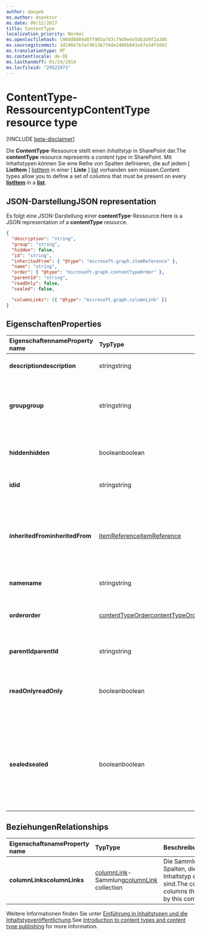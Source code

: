 ```yaml
---
author: daspek
ms.author: dspektor
ms.date: 09/12/2017
title: ContentType
localization_priority: Normal
ms.openlocfilehash: c90dd8889d07f903a7d3c79d9e4e5db3b9f2a30b
ms.sourcegitcommit: 3d24047b3af46136734de2486b041e67a34f3d83
ms.translationtype: MT
ms.contentlocale: de-DE
ms.lasthandoff: 01/24/2019
ms.locfileid: "29522973"
---
```

# <a name="contenttype-resource-type"></a><span data-ttu-id="c041c-102">ContentType-Ressourcentyp</span><span class="sxs-lookup"><span data-stu-id="c041c-102">ContentType resource type</span></span>

[!INCLUDE [beta-disclaimer](../../includes/beta-disclaimer.md)]

<span data-ttu-id="c041c-103">Die **ContentType**-Ressource stellt einen _Inhaltstyp_ in SharePoint dar.</span><span class="sxs-lookup"><span data-stu-id="c041c-103">The **contentType** resource represents a _content type_ in SharePoint.</span></span>
<span data-ttu-id="c041c-104">Mit Inhaltstypen können Sie eine Reihe von Spalten definieren, die auf jedem [ **ListItem** ] [ listItem] in einer [ **Liste** ] [list] vorhanden sein müssen.</span><span class="sxs-lookup"><span data-stu-id="c041c-104">Content types allow you to define a set of columns that must be present on every [**listItem**][listItem] in a [**list**][list].</span></span>

[list]: list.md
[listItem]: listitem.md

## <a name="json-representation"></a><span data-ttu-id="c041c-105">JSON-Darstellung</span><span class="sxs-lookup"><span data-stu-id="c041c-105">JSON representation</span></span>

<span data-ttu-id="c041c-106">Es folgt eine JSON-Darstellung einer **contentType**-Ressource.</span><span class="sxs-lookup"><span data-stu-id="c041c-106">Here is a JSON representation of a **contentType** resource.</span></span>
<!-- { "blockType": "resource", "@odata.type": "microsoft.graph.contentType" } -->

```json
{
  "description": "string",
  "group": "string",
  "hidden": false,
  "id": "string",
  "inheritedFrom": { "@type": "microsoft.graph.itemReference" },
  "name": "string",
  "order": { "@type": "microsoft.graph.contentTypeOrder" },
  "parentId": "string",
  "readOnly": false,
  "sealed": false,

  "columnLinks": [{ "@type": "microsoft.graph.columnLink" }]
}
```

## <a name="properties"></a><span data-ttu-id="c041c-107">Eigenschaften</span><span class="sxs-lookup"><span data-stu-id="c041c-107">Properties</span></span>

| <span data-ttu-id="c041c-108">Eigenschaftenname</span><span class="sxs-lookup"><span data-stu-id="c041c-108">Property name</span></span>     | <span data-ttu-id="c041c-109">Typ</span><span class="sxs-lookup"><span data-stu-id="c041c-109">Type</span></span>                 | <span data-ttu-id="c041c-110">Beschreibung</span><span class="sxs-lookup"><span data-stu-id="c041c-110">Description</span></span>
|:------------------|:---------------------|:----------------------------------
| <span data-ttu-id="c041c-111">**description**</span><span class="sxs-lookup"><span data-stu-id="c041c-111">**description**</span></span>   | <span data-ttu-id="c041c-112">string</span><span class="sxs-lookup"><span data-stu-id="c041c-112">string</span></span>               | <span data-ttu-id="c041c-113">Der beschreibende Text für das Element.</span><span class="sxs-lookup"><span data-stu-id="c041c-113">The descriptive text for the item.</span></span>
| <span data-ttu-id="c041c-114">**group**</span><span class="sxs-lookup"><span data-stu-id="c041c-114">**group**</span></span>         | <span data-ttu-id="c041c-115">string</span><span class="sxs-lookup"><span data-stu-id="c041c-115">string</span></span>               | <span data-ttu-id="c041c-116">Der Name der Gruppe, der dieser Inhaltstyp angehört.</span><span class="sxs-lookup"><span data-stu-id="c041c-116">The name of the group this content type belongs to.</span></span> <span data-ttu-id="c041c-117">Dadurch können dazugehörige Inhaltstypen einfacher organisiert werden.</span><span class="sxs-lookup"><span data-stu-id="c041c-117">Helps organize related content types.</span></span>
| <span data-ttu-id="c041c-118">**hidden**</span><span class="sxs-lookup"><span data-stu-id="c041c-118">**hidden**</span></span>        | <span data-ttu-id="c041c-119">boolean</span><span class="sxs-lookup"><span data-stu-id="c041c-119">boolean</span></span>              | <span data-ttu-id="c041c-120">Gibt an, ob der Inhaltstyp im Menü 'Neu' der Liste ausgeblendet ist.</span><span class="sxs-lookup"><span data-stu-id="c041c-120">Indicates whether the content type is hidden in the list's 'New' menu.</span></span>
| <span data-ttu-id="c041c-121">**id**</span><span class="sxs-lookup"><span data-stu-id="c041c-121">**id**</span></span>            | <span data-ttu-id="c041c-122">string</span><span class="sxs-lookup"><span data-stu-id="c041c-122">string</span></span>               | <span data-ttu-id="c041c-123">Der eindeutige Bezeichner des Inhaltstyps.</span><span class="sxs-lookup"><span data-stu-id="c041c-123">The unique identifier of the content type.</span></span>
| <span data-ttu-id="c041c-124">**inheritedFrom**</span><span class="sxs-lookup"><span data-stu-id="c041c-124">**inheritedFrom**</span></span> | <span data-ttu-id="c041c-125">[itemReference][]</span><span class="sxs-lookup"><span data-stu-id="c041c-125">[itemReference][]</span></span>    | <span data-ttu-id="c041c-126">Wenn dieses Inhaltstyps aus einem anderen Bereich (z. B. eine Website) übernommen wurde, wird ein Verweis auf das Element angezeigt, in dem der Inhaltstyp definiert ist.</span><span class="sxs-lookup"><span data-stu-id="c041c-126">If this content type is inherited from another scope (like a site), provides a reference to the item where the content type is defined.</span></span>
| <span data-ttu-id="c041c-127">**name**</span><span class="sxs-lookup"><span data-stu-id="c041c-127">**name**</span></span>          | <span data-ttu-id="c041c-128">string</span><span class="sxs-lookup"><span data-stu-id="c041c-128">string</span></span>               | <span data-ttu-id="c041c-129">Der Name des Inhaltstyps.</span><span class="sxs-lookup"><span data-stu-id="c041c-129">The name of the content type.</span></span>
| <span data-ttu-id="c041c-130">**order**</span><span class="sxs-lookup"><span data-stu-id="c041c-130">**order**</span></span>         | <span data-ttu-id="c041c-131">[contentTypeOrder][]</span><span class="sxs-lookup"><span data-stu-id="c041c-131">[contentTypeOrder][]</span></span> | <span data-ttu-id="c041c-132">Gibt die Reihenfolge, in welcher der Inhaltstyp in der Auswahl-Benutzeroberfläche angezeigt wird.</span><span class="sxs-lookup"><span data-stu-id="c041c-132">Specifies the order in which the content type appears in the selection UI.</span></span>
| <span data-ttu-id="c041c-133">**parentId**</span><span class="sxs-lookup"><span data-stu-id="c041c-133">**parentId**</span></span>      | <span data-ttu-id="c041c-134">string</span><span class="sxs-lookup"><span data-stu-id="c041c-134">string</span></span>               | <span data-ttu-id="c041c-135">Der eindeutige Bezeichner des Inhaltstyps.</span><span class="sxs-lookup"><span data-stu-id="c041c-135">The unique identifier of the content type.</span></span>
| <span data-ttu-id="c041c-136">**readOnly**</span><span class="sxs-lookup"><span data-stu-id="c041c-136">**readOnly**</span></span>      | <span data-ttu-id="c041c-137">boolean</span><span class="sxs-lookup"><span data-stu-id="c041c-137">boolean</span></span>              | <span data-ttu-id="c041c-138">`true` gibt an, dass der Inhaltstyp erst geändert werden kann, nachdem der Wert auf `false` festgelegt wurde.</span><span class="sxs-lookup"><span data-stu-id="c041c-138">If `true`, the content type cannot be modified unless this value is first set to `false`.</span></span>
| <span data-ttu-id="c041c-139">**sealed**</span><span class="sxs-lookup"><span data-stu-id="c041c-139">**sealed**</span></span>        | <span data-ttu-id="c041c-140">boolean</span><span class="sxs-lookup"><span data-stu-id="c041c-140">boolean</span></span>              | <span data-ttu-id="c041c-141">`true` gibt an, dass der Inhaltstyp nicht von Benutzern oder über Push-Down-Vorgänge geändert werden kann.</span><span class="sxs-lookup"><span data-stu-id="c041c-141">If `true`, the content type cannot be modified by users or through push-down operations.</span></span> <span data-ttu-id="c041c-142">Nur Websitesammlungsadministratoren können Inhaltstypen versiegeln oder entsiegeln.</span><span class="sxs-lookup"><span data-stu-id="c041c-142">Only site collection administrators can seal or unseal content types.</span></span>

## <a name="relationships"></a><span data-ttu-id="c041c-143">Beziehungen</span><span class="sxs-lookup"><span data-stu-id="c041c-143">Relationships</span></span>

| <span data-ttu-id="c041c-144">Eigenschaftsname</span><span class="sxs-lookup"><span data-stu-id="c041c-144">Property name</span></span>   | <span data-ttu-id="c041c-145">Typ</span><span class="sxs-lookup"><span data-stu-id="c041c-145">Type</span></span>                      | <span data-ttu-id="c041c-146">Beschreibung</span><span class="sxs-lookup"><span data-stu-id="c041c-146">Description</span></span>
|:----------------|:--------------------------|:-------------------------------
| <span data-ttu-id="c041c-147">**columnLinks**</span><span class="sxs-lookup"><span data-stu-id="c041c-147">**columnLinks**</span></span> | <span data-ttu-id="c041c-148">[columnLink][]-Sammlung</span><span class="sxs-lookup"><span data-stu-id="c041c-148">[columnLink][] collection</span></span> | <span data-ttu-id="c041c-149">Die Sammlung von Spalten, die für diesen Inhaltstyp erforderlich sind.</span><span class="sxs-lookup"><span data-stu-id="c041c-149">The collection of columns that are required by this content type</span></span>

<span data-ttu-id="c041c-150">Weitere Informationen finden Sie unter [Einführung in Inhaltstypen und die Inhaltstypveröffentlichung][contentTypeIntro].</span><span class="sxs-lookup"><span data-stu-id="c041c-150">See [Introduction to content types and content type publishing][contentTypeIntro] for more information.</span></span>

[columnLink]: columnlink.md
[contentTypeIntro]: https://support.office.com/en-us/article/Introduction-to-content-types-and-content-type-publishing-e1277a2e-a1e8-4473-9126-91a0647766e5
[itemReference]: itemreference.md
[contentTypeOrder]: contenttypeorder.md

<!--
{
  "type": "#page.annotation",
  "description": "",
  "keywords": "",
  "section": "documentation",
  "tocPath": "Resources/ContentType",
  "suppressions": [
    "Error: /api-reference/beta/resources/contentType.md:\r\n      Exception processing links.\r\n    System.ArgumentException: Link Definition was null. Link text: !INCLUDE [beta-disclaimer](../../includes/beta-disclaimer.md)\r\n      at ApiDoctor.Validation.DocFile.get_LinkDestinations()\r\n      at ApiDoctor.Validation.DocSet.ValidateLinks(Boolean includeWarnings, String[] relativePathForFiles, IssueLogger issues, Boolean requireFilenameCaseMatch, Boolean printOrphanedFiles)"
  ]
}
-->
